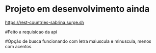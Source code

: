 # Projeto em desenvolvimento ainda 

https://rest-countries-sabrina.surge.sh

#Feito a requisicao da api

#Opção de busca funcionando com letra maiuscula e minuscula, menos com acentos
